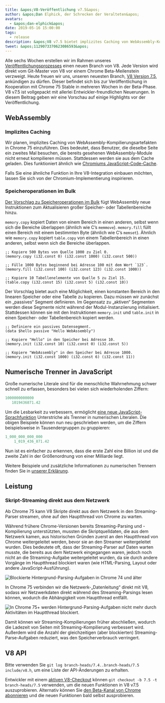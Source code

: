 ```yaml
---
title: &apos;V8-Veröffentlichung v7.5&apos;
author: &apos;Dan Elphick, der Schrecken der Veralteten&apos;
avatars:
  - &apos;dan-elphick&apos;
date: 2019-05-16 15:00:00
tags:
  - release
description: &apos;V8 v7.5 bietet implizites Caching von WebAssembly-Kompilierungsartefakten, Speicheroperationen im Bulk, numerische Trenner in JavaScript und vieles mehr!&apos;
tweet: &apos;1129073370623086593&apos;
---
```

Alle sechs Wochen erstellen wir im Rahmen unseres [Veröffentlichungsprozesses](/docs/release-process) einen neuen Branch von V8. Jede Version wird direkt vom Git-Master von V8 vor einem Chrome Beta-Meilenstein verzweigt. Heute freuen wir uns, unseren neuesten Branch, [V8 Version 7.5](https://chromium.googlesource.com/v8/v8.git/+log/branch-heads/7.5), ankündigen zu dürfen. Dieser befindet sich bis zur Veröffentlichung in Kooperation mit Chrome 75 Stable in mehreren Wochen in der Beta-Phase. V8 v7.5 ist vollgepackt mit allerlei Entwickler-freundlichen Neuerungen. In diesem Beitrag geben wir eine Vorschau auf einige Highlights vor der Veröffentlichung.

<!--truncate-->
## WebAssembly

### Implizites Caching

Wir planen, implizites Caching von WebAssembly-Kompilierungsartefakten in Chrome 75 einzuführen. Dies bedeutet, dass Benutzer, die dieselbe Seite ein zweites Mal besuchen, die bereits gesehenen WebAssembly-Module nicht erneut kompilieren müssen. Stattdessen werden sie aus dem Cache geladen. Dies funktioniert ähnlich wie [Chromiums JavaScript-Code-Cache](/blog/code-caching-for-devs).

Falls Sie eine ähnliche Funktion in Ihre V8-Integration einbauen möchten, lassen Sie sich von der Chromium-Implementierung inspirieren.

### Speicheroperationen im Bulk

[Der Vorschlag zu Speicheroperationen im Bulk](https://github.com/webassembly/bulk-memory-operations) fügt WebAssembly neue Instruktionen zum Aktualisieren großer Speicher- oder Tabellenbereiche hinzu.

`memory.copy` kopiert Daten von einem Bereich in einen anderen, selbst wenn sich die Bereiche überlappen (ähnlich wie C’s `memmove`). `memory.fill` füllt einen Bereich mit einem bestimmten Byte (ähnlich wie C’s `memset`). Ähnlich wie `memory.copy` kopiert `table.copy` von einem Tabellenbereich in einen anderen, selbst wenn sich die Bereiche überlappen.

```wasm
;; Kopiere 500 Bytes von Quelle 1000 zu Ziel 0.
(memory.copy (i32.const 0) (i32.const 1000) (i32.const 500))

;; Fülle 1000 Bytes beginnend bei Adresse 100 mit dem Wert `123`.
(memory.fill (i32.const 100) (i32.const 123) (i32.const 1000))

;; Kopiere 10 Tabellenelemente von Quelle 5 zu Ziel 15.
(table.copy (i32.const 15) (i32.const 5) (i32.const 10))
```

Der Vorschlag bietet auch eine Möglichkeit, einen konstanten Bereich in den linearen Speicher oder eine Tabelle zu kopieren. Dazu müssen wir zunächst ein „passives“ Segment definieren. Im Gegensatz zu „aktiven“ Segmenten werden diese Segmente nicht während der Modul-Instanziierung initialisiert. Stattdessen können sie mit den Instruktionen `memory.init` und `table.init` in einen Speicher- oder Tabellenbereich kopiert werden.

```wasm
;; Definiere ein passives Datensegment.
(data $hello passive "Hello WebAssembly")

;; Kopiere "Hello" in den Speicher bei Adresse 10.
(memory.init (i32.const 10) (i32.const 0) (i32.const 5))

;; Kopiere "WebAssembly" in den Speicher bei Adresse 1000.
(memory.init (i32.const 1000) (i32.const 6) (i32.const 11))
```

## Numerische Trenner in JavaScript

Große numerische Literale sind für die menschliche Wahrnehmung schwer schnell zu erfassen, besonders bei vielen sich wiederholenden Ziffern:

```js
1000000000000
   1019436871.42
```

Um die Lesbarkeit zu verbessern, ermöglicht [eine neue JavaScript-Sprachfunktion](/features/numeric-separators) Unterstriche als Trenner in numerischen Literalen. Die obigen Beispiele können nun neu geschrieben werden, um die Ziffern beispielsweise in Tausendergruppen zu gruppieren:

```js
1_000_000_000_000
    1_019_436_871.42
```

Nun ist es einfacher zu erkennen, dass die erste Zahl eine Billion ist und die zweite Zahl in der Größenordnung von einer Milliarde liegt.

Weitere Beispiele und zusätzliche Informationen zu numerischen Trennern finden Sie in [unserer Erklärung](/features/numeric-separators).

## Leistung

### Skript-Streaming direkt aus dem Netzwerk

Ab Chrome 75 kann V8 Skripte direkt aus dem Netzwerk in den Streaming-Parser streamen, ohne auf den Hauptthread von Chrome zu warten.

Während frühere Chrome-Versionen bereits Streaming-Parsing und -Kompilierung unterstützten, mussten die Skriptquelldaten, die aus dem Netzwerk kamen, aus historischen Gründen zuerst an den Hauptthread von Chrome weitergeleitet werden, bevor sie an den Streamer weitergeleitet wurden. Dies bedeutete oft, dass der Streaming-Parser auf Daten warten musste, die bereits aus dem Netzwerk eingegangen waren, jedoch noch nicht an die Streaming-Aufgabe weitergeleitet wurden, da sie durch andere Vorgänge im Hauptthread blockiert waren (wie HTML-Parsing, Layout oder andere JavaScript-Ausführung).

![Blockierte Hintergrund-Parsing-Aufgaben in Chrome 74 und älter](/_img/v8-release-75/before.jpg)

In Chrome 75 verbinden wir die Netzwerk-„Datenleitung“ direkt mit V8, sodass wir Netzwerkdaten direkt während des Streaming-Parsings lesen können, wodurch die Abhängigkeit vom Hauptthread entfällt.

![In Chrome 75+ werden Hintergrund-Parsing-Aufgaben nicht mehr durch Aktivitäten im Hauptthread blockiert.](/_img/v8-release-75/after.jpg)

Damit können wir Streaming-Kompilierungen früher abschließen, wodurch die Ladezeit von Seiten mit Streaming-Kompilierung verbessert wird. Außerdem wird die Anzahl der gleichzeitigen (aber blockierten) Streaming-Parse-Aufgaben reduziert, was den Speicherverbrauch verringert.

## V8 API

Bitte verwenden Sie `git log branch-heads/7.4..branch-heads/7.5 include/v8.h`, um eine Liste der API-Änderungen zu erhalten.

Entwickler mit einem [aktiven V8-Checkout](/docs/source-code#using-git) können `git checkout -b 7.5 -t branch-heads/7.5` verwenden, um die neuen Funktionen in V8 v7.5 auszuprobieren. Alternativ können Sie [den Beta-Kanal von Chrome abonnieren](https://www.google.com/chrome/browser/beta.html) und die neuen Funktionen bald selbst ausprobieren.
